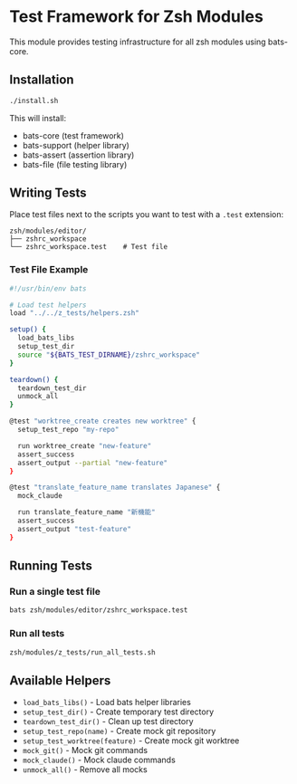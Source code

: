 # Test Framework for Zsh Modules

This module provides testing infrastructure for all zsh modules using bats-core.

## Installation

```bash
./install.sh
```

This will install:
- bats-core (test framework)
- bats-support (helper library)
- bats-assert (assertion library)
- bats-file (file testing library)

## Writing Tests

Place test files next to the scripts you want to test with a `.test` extension:

```
zsh/modules/editor/
├── zshrc_workspace
└── zshrc_workspace.test    # Test file
```

### Test File Example

```bash
#!/usr/bin/env bats

# Load test helpers
load "../../z_tests/helpers.zsh"

setup() {
  load_bats_libs
  setup_test_dir
  source "${BATS_TEST_DIRNAME}/zshrc_workspace"
}

teardown() {
  teardown_test_dir
  unmock_all
}

@test "worktree_create creates new worktree" {
  setup_test_repo "my-repo"

  run worktree_create "new-feature"
  assert_success
  assert_output --partial "new-feature"
}

@test "translate_feature_name translates Japanese" {
  mock_claude

  run translate_feature_name "新機能"
  assert_success
  assert_output "test-feature"
}
```

## Running Tests

### Run a single test file
```bash
bats zsh/modules/editor/zshrc_workspace.test
```

### Run all tests
```bash
zsh/modules/z_tests/run_all_tests.sh
```

## Available Helpers

- `load_bats_libs()` - Load bats helper libraries
- `setup_test_dir()` - Create temporary test directory
- `teardown_test_dir()` - Clean up test directory
- `setup_test_repo(name)` - Create mock git repository
- `setup_test_worktree(feature)` - Create mock git worktree
- `mock_git()` - Mock git commands
- `mock_claude()` - Mock claude commands
- `unmock_all()` - Remove all mocks
